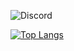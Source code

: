 ![Discord](https://img.shields.io/discord/1044584184657760288?style=for-the-badge)

[![Top Langs](https://github-readme-stats.vercel.app/api/top-langs/?username=er072391&theme=vue-dark&show_icons=true&layout=compact)](https://github.com/mo-ri-regen/github-readme-stats)
